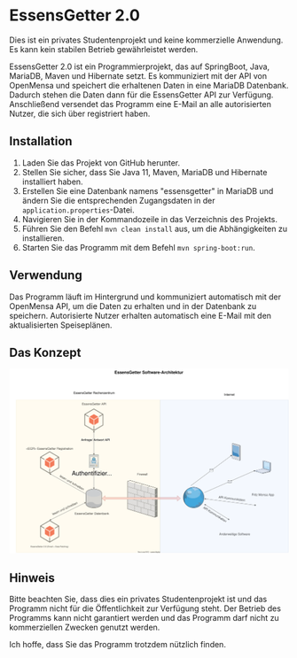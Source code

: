 # EssensGetter 2.0

Dies ist ein privates Studentenprojekt und keine kommerzielle Anwendung. Es kann kein stabilen Betrieb gewährleistet werden.

EssensGetter 2.0 ist ein Programmierprojekt, das auf SpringBoot, Java, MariaDB, Maven und Hibernate setzt. Es kommuniziert mit der API von OpenMensa und speichert die erhaltenen Daten in eine MariaDB Datenbank. Dadurch stehen die Daten dann für die EssensGetter API zur Verfügung. Anschließend versendet das Programm eine E-Mail an alle autorisierten Nutzer, die sich über <EGR> registriert haben.

## Installation

1. Laden Sie das Projekt von GitHub herunter.
2. Stellen Sie sicher, dass Sie Java 11, Maven, MariaDB und Hibernate installiert haben.
3. Erstellen Sie eine Datenbank namens "essensgetter" in MariaDB und ändern Sie die entsprechenden Zugangsdaten in der `application.properties`-Datei.
4. Navigieren Sie in der Kommandozeile in das Verzeichnis des Projekts.
5. Führen Sie den Befehl `mvn clean install` aus, um die Abhängigkeiten zu installieren.
6. Starten Sie das Programm mit dem Befehl `mvn spring-boot:run`.

## Verwendung

Das Programm läuft im Hintergrund und kommuniziert automatisch mit der OpenMensa API, um die Daten zu erhalten und in der Datenbank zu speichern. Autorisierte Nutzer erhalten automatisch eine E-Mail mit den aktualisierten Speiseplänen.

## Das Konzept
![EssensGetter Softwarearchitektur](https://github.com/olech2412/EssensGetter-2.0/blob/master/EssensGetter%20SoftwareArchitektur.drawio.svg)

## Hinweis

Bitte beachten Sie, dass dies ein privates Studentenprojekt ist und das Programm nicht für die Öffentlichkeit zur Verfügung steht. Der Betrieb des Programms kann nicht garantiert werden und das Programm darf nicht zu kommerziellen Zwecken genutzt werden.

Ich hoffe, dass Sie das Programm trotzdem nützlich finden.
